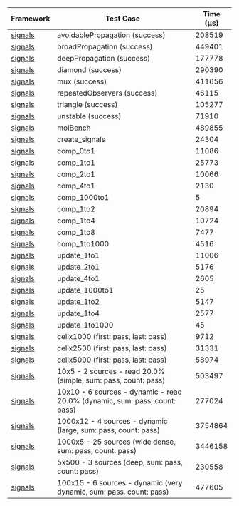 | Framework | Test Case | Time (μs) |
| --- | --- | --- |
| [signals](https://github.com/rodydavis/signals.dart) | avoidablePropagation (success) | 208519 |
| [signals](https://github.com/rodydavis/signals.dart) | broadPropagation (success) | 449401 |
| [signals](https://github.com/rodydavis/signals.dart) | deepPropagation (success) | 177778 |
| [signals](https://github.com/rodydavis/signals.dart) | diamond (success) | 290390 |
| [signals](https://github.com/rodydavis/signals.dart) | mux (success) | 411656 |
| [signals](https://github.com/rodydavis/signals.dart) | repeatedObservers (success) | 46115 |
| [signals](https://github.com/rodydavis/signals.dart) | triangle (success) | 105277 |
| [signals](https://github.com/rodydavis/signals.dart) | unstable (success) | 71910 |
| [signals](https://github.com/rodydavis/signals.dart) | molBench | 489855 |
| [signals](https://github.com/rodydavis/signals.dart) | create_signals | 24304 |
| [signals](https://github.com/rodydavis/signals.dart) | comp_0to1 | 11086 |
| [signals](https://github.com/rodydavis/signals.dart) | comp_1to1 | 25773 |
| [signals](https://github.com/rodydavis/signals.dart) | comp_2to1 | 10066 |
| [signals](https://github.com/rodydavis/signals.dart) | comp_4to1 | 2130 |
| [signals](https://github.com/rodydavis/signals.dart) | comp_1000to1 | 5 |
| [signals](https://github.com/rodydavis/signals.dart) | comp_1to2 | 20894 |
| [signals](https://github.com/rodydavis/signals.dart) | comp_1to4 | 10724 |
| [signals](https://github.com/rodydavis/signals.dart) | comp_1to8 | 7477 |
| [signals](https://github.com/rodydavis/signals.dart) | comp_1to1000 | 4516 |
| [signals](https://github.com/rodydavis/signals.dart) | update_1to1 | 11006 |
| [signals](https://github.com/rodydavis/signals.dart) | update_2to1 | 5176 |
| [signals](https://github.com/rodydavis/signals.dart) | update_4to1 | 2605 |
| [signals](https://github.com/rodydavis/signals.dart) | update_1000to1 | 25 |
| [signals](https://github.com/rodydavis/signals.dart) | update_1to2 | 5147 |
| [signals](https://github.com/rodydavis/signals.dart) | update_1to4 | 2577 |
| [signals](https://github.com/rodydavis/signals.dart) | update_1to1000 | 45 |
| [signals](https://github.com/rodydavis/signals.dart) | cellx1000 (first: pass, last: pass) | 9712 |
| [signals](https://github.com/rodydavis/signals.dart) | cellx2500 (first: pass, last: pass) | 31331 |
| [signals](https://github.com/rodydavis/signals.dart) | cellx5000 (first: pass, last: pass) | 58974 |
| [signals](https://github.com/rodydavis/signals.dart) | 10x5 - 2 sources - read 20.0% (simple, sum: pass, count: pass) | 503497 |
| [signals](https://github.com/rodydavis/signals.dart) | 10x10 - 6 sources - dynamic - read 20.0% (dynamic, sum: pass, count: pass) | 277024 |
| [signals](https://github.com/rodydavis/signals.dart) | 1000x12 - 4 sources - dynamic (large, sum: pass, count: pass) | 3754864 |
| [signals](https://github.com/rodydavis/signals.dart) | 1000x5 - 25 sources (wide dense, sum: pass, count: pass) | 3446158 |
| [signals](https://github.com/rodydavis/signals.dart) | 5x500 - 3 sources (deep, sum: pass, count: pass) | 230558 |
| [signals](https://github.com/rodydavis/signals.dart) | 100x15 - 6 sources - dynamic (very dynamic, sum: pass, count: pass) | 477605 |
